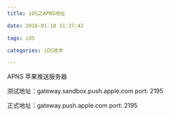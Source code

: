 ```yaml
---
title: iOS之APNS地址

date: 2016-01-10 11:37:42

tags: iOS

categories: iOS技术

---
```


APNS 苹果推送服务器

测试地址：gateway.sandbox.push.apple.com 	port: 2195

正式地址：gateway.push.apple.com 			port: 2195

